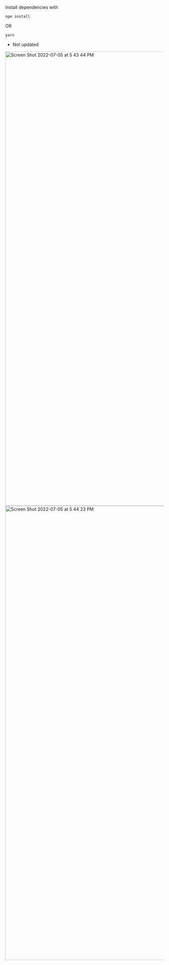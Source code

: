 Install dependencies with 

```
npm install
```
OR
```
yarn
```

- Not updated
<img width="1440" alt="Screen Shot 2022-07-05 at 5 43 44 PM" src="https://user-images.githubusercontent.com/53208269/177324761-3a2e3ea4-46c9-4067-b687-3e62cdddf615.png">

<img width="1440" alt="Screen Shot 2022-07-05 at 5 44 23 PM" src="https://user-images.githubusercontent.com/53208269/177324882-8d38f2b6-fe62-491a-b2d5-09c7d44ee26c.png">
